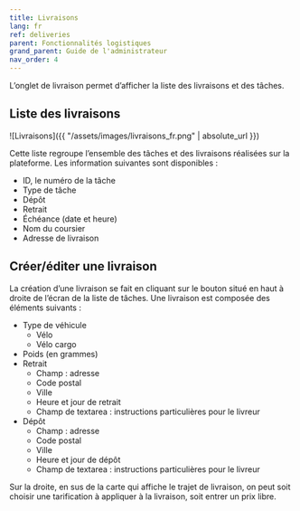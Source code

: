 ```yaml
---
title: Livraisons
lang: fr
ref: deliveries
parent: Fonctionnalités logistiques
grand_parent: Guide de l'administrateur
nav_order: 4
---
```


L’onglet de livraison permet d’afficher la liste des livraisons et des tâches.

## Liste des livraisons

![Livraisons]({{ "/assets/images/livraisons_fr.png" | absolute_url }})

Cette liste regroupe l’ensemble des tâches et des livraisons réalisées sur la plateforme. Les information suivantes sont disponibles :
- ID, le numéro de la tâche
- Type de tâche
- Dépôt
- Retrait
- Échéance (date et heure)
- Nom du coursier
- Adresse de livraison

## Créer/éditer une livraison

La création d’une livraison se fait en cliquant sur le bouton situé en haut à droite de l’écran de la liste de tâches. Une livraison est composée des éléments suivants :
- Type de véhicule
    * Vélo
    * Vélo cargo
- Poids (en grammes)
- Retrait
    * Champ : adresse
    * Code postal
    * Ville
    * Heure et jour de retrait
    * Champ de textarea : instructions particulières pour le livreur
- Dépôt
    * Champ : adresse
    * Code postal
    * Ville
    * Heure et jour de dépôt
    * Champ de textarea : instructions particulières pour le livreur

Sur la droite, en sus de la carte qui affiche le trajet de livraison, on peut soit choisir une tarification à appliquer à la livraison, soit entrer un prix libre.
